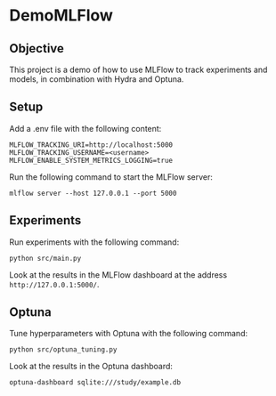 # DemoMLFlow

## Objective

This project is a demo of how to use MLFlow to track experiments and models, in combination with 
Hydra and Optuna.

## Setup

Add a .env file with the following content:

```
MLFLOW_TRACKING_URI=http://localhost:5000
MLFLOW_TRACKING_USERNAME=<username>
MLFLOW_ENABLE_SYSTEM_METRICS_LOGGING=true
```

Run the following command to start the MLFlow server:

```
mlflow server --host 127.0.0.1 --port 5000
```

## Experiments

Run experiments with the following command:

```
python src/main.py
```

Look at the results in the MLFlow dashboard at the address `http://127.0.0.1:5000/`.

## Optuna

Tune hyperparameters with Optuna with the following command:

```
python src/optuna_tuning.py
```

Look at the results in the Optuna dashboard:

```
optuna-dashboard sqlite:///study/example.db
```